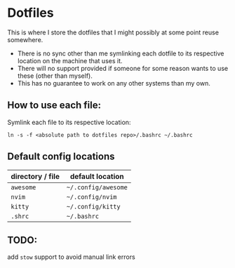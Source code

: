 # Dotfiles

This is where I store the dotfiles that I might possibly at some point reuse somewhere.

- There is no sync other than me symlinking each dotfile to its respective location on the machine that uses it.
- There will no support provided if someone for some reason wants to use these (other than myself).
- This has no guarantee to work on any other systems than my own.

## How to use each file:

Symlink each file to its respective location:

`ln -s -f <absolute path to dotfiles repo>/.bashrc ~/.bashrc`


## Default config locations

| directory / file      | default location |
| ----------- | ----------- |
| `awesome`  |  `~/.config/awesome` |
| `nvim`  |  `~/.config/nvim` |
| `kitty`  |  `~/.config/kitty` |
| `.shrc`  |  `~/.bashrc` |

## TODO:
add `stow` support to avoid manual link errors
